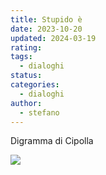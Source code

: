 ```yaml
---
title: Stupido è
date: 2023-10-20
updated: 2024-03-19
rating: 
tags:
  - dialoghi
status: 
categories:
  - dialoghi
author:
  - stefano
---
```


Digramma di Cipolla

![](../../../assets/img/articles/diagramma-di-cipolla-stupidita_featured.jpg)
